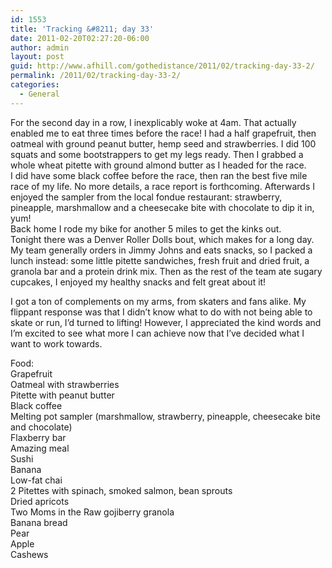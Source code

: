```yaml
---
id: 1553
title: 'Tracking &#8211; day 33'
date: 2011-02-20T02:27:20-06:00
author: admin
layout: post
guid: http://www.afhill.com/gothedistance/2011/02/tracking-day-33-2/
permalink: /2011/02/tracking-day-33-2/
categories:
  - General
---
```

For the second day in a row, I inexplicably woke at 4am. That actually enabled me to eat three times before the race! I had a half grapefruit, then oatmeal with ground peanut butter, hemp seed and strawberries. I did 100 squats and some bootstrappers to get my legs ready. Then I grabbed a whole wheat pitette with ground almond butter as I headed for the race.  
I did have some black coffee before the race, then ran the best five mile race of my life. No more details, a race report is forthcoming. Afterwards I enjoyed the sampler from the local fondue restaurant: strawberry, pineapple, marshmallow and a cheesecake bite with chocolate to dip it in, yum!  
Back home I rode my bike for another 5 miles to get the kinks out.  
Tonight there was a Denver Roller Dolls bout, which makes for a long day. My team generally orders in Jimmy Johns and eats snacks, so I packed a lunch instead: some little pitette sandwiches, fresh fruit and dried fruit, a granola bar and a protein drink mix. Then as the rest of the team ate sugary cupcakes, I enjoyed my healthy snacks and felt great about it! 

I got a ton of complements on my arms, from skaters and fans alike. My flippant response was that I didn&#8217;t know what to do with not being able to skate or run, I&#8217;d turned to lifting! However, I appreciated the kind words and I&#8217;m excited to see what more I can achieve now that I&#8217;ve decided what I want to work towards. 

Food:  
Grapefruit  
Oatmeal with strawberries  
Pitette with peanut butter  
Black coffee  
Melting pot sampler (marshmallow, strawberry, pineapple, cheesecake bite and chocolate)  
Flaxberry bar  
Amazing meal  
Sushi  
Banana  
Low-fat chai  
2 Pitettes with spinach, smoked salmon, bean sprouts  
Dried apricots  
Two Moms in the Raw gojiberry granola  
Banana bread  
Pear  
Apple  
Cashews